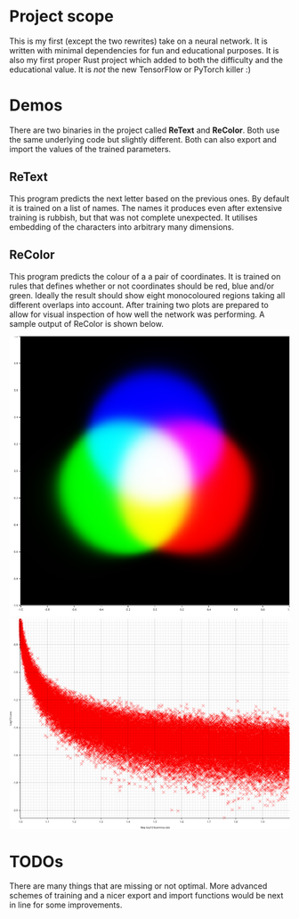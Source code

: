 # Project scope
This is my first (except the two rewrites) take on a neural network. It is written with minimal dependencies for fun and educational purposes. It is also my first proper Rust project which added to both the difficulty and the educational value. It is *not* the new TensorFlow or PyTorch killer :)

# Demos
There are two binaries in the project called **ReText** and **ReColor**. Both use the same underlying code but slightly different. Both can also export and import the values of the trained parameters.

## ReText
This program predicts the next letter based on the previous ones. By default it is trained on a list of names. The names it produces even after extensive training is rubbish, but that was not complete unexpected. It utilises embedding of the characters into arbitrary many dimensions.

## ReColor
This program predicts the colour of a a pair of coordinates. It is trained on rules that defines whether or not coordinates should be red, blue and/or green. Ideally the result should show eight monocoloured regions taking all different overlaps into account. After training two plots are prepared to allow for visual inspection of how well the network was performing. A sample output of ReColor is shown below.

![Image](./plot_rgb.png)
![Image](./plot_loss.png)

# TODOs
There are many things that are missing or not optimal. More advanced schemes of training and a nicer export and import functions would be next in line for some improvements.